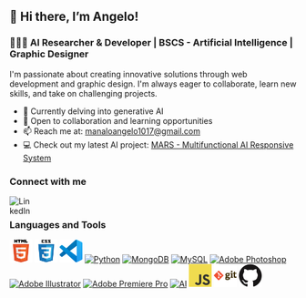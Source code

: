 ## 👋 Hi there, I’m Angelo!

### 👨🏻‍💻 AI Researcher & Developer | BSCS - Artificial Intelligence | Graphic Designer

I'm passionate about creating innovative solutions through web development and graphic design. I'm always eager to collaborate, learn new skills, and take on challenging projects.

- 🌱 Currently delving into generative AI
- 👀 Open to collaboration and learning opportunities
- 📫 Reach me at: [manaloangelo1017@gmail.com](mailto:manaloangelo1017@gmail.com)
- 💻 Check out my latest AI project: [MARS - Multifunctional AI Responsive System](https://github.com/GeloCreativeStudio/MARS-project)

### Connect with me

[<img align="left" alt="LinkedIn" width="40" src="https://github.com/melanieshi0120/melanieshi0120/blob/master/linkedin.ico" />](https://www.linkedin.com/in/angelo-manalo/) 

<br />

### Languages and Tools

<p align="left">
  <a href="https://developer.mozilla.org/en-US/docs/Web/HTML" title="HTML"><img src="https://raw.githubusercontent.com/github/explore/80688e429a7d4ef2fca1e82350fe8e3517d3494d/topics/html/html.png" alt="HTML" width="40" height="40"/></a>
  <a href="https://developer.mozilla.org/en-US/docs/Web/CSS" title="CSS"><img src="https://raw.githubusercontent.com/github/explore/80688e429a7d4ef2fca1e82350fe8e3517d3494d/topics/css/css.png" alt="CSS" width="40" height="40"/></a>
  <a href="https://code.visualstudio.com/" title="Visual Studio Code"><img src="https://raw.githubusercontent.com/github/explore/80688e429a7d4ef2fca1e82350fe8e3517d3494d/topics/visual-studio-code/visual-studio-code.png" alt="VS Code" width="40" height="40"/></a>
  <a href="https://www.python.org/" title="Python"><img src="https://github.com/get-icon/geticon/raw/master/icons/python.svg" alt="Python" width="40" height="40"/></a>
  <a href="https://www.mongodb.com/" title="MongoDB"><img src="https://github.com/get-icon/geticon/raw/master/icons/mongodb-icon.svg" alt="MongoDB" width="40" height="40"/></a>
  <a href="https://www.mysql.com/" title="MySQL"><img src="https://github.com/get-icon/geticon/raw/master/icons/mysql.svg" alt="MySQL" width="40" height="40"/></a>
  <a href="https://www.adobe.com/products/photoshop.html" title="Adobe Photoshop"><img src="https://upload.wikimedia.org/wikipedia/commons/a/af/Adobe_Photoshop_CC_icon.svg" alt="Adobe Photoshop" width="40" height="40"/></a>
  <a href="https://www.adobe.com/products/illustrator.html" title="Adobe Illustrator"><img src="https://upload.wikimedia.org/wikipedia/commons/f/fb/Adobe_Illustrator_CC_icon.svg" alt="Adobe Illustrator" width="40" height="40"/></a>
  <a href="https://www.adobe.com/products/premiere.html" title="Adobe Premiere Pro"><img src="https://upload.wikimedia.org/wikipedia/commons/4/40/Adobe_Premiere_Pro_CC_icon.svg" alt="Adobe Premiere Pro" width="40" height="40"/></a>
  <a href="https://openai.com/" title="AI"><img src="https://cdn.oaistatic.com/_next/static/media/apple-touch-icon.82af6fe1.png" alt="AI" width="40" height="40"/></a>
   <a href="https://developer.mozilla.org/en-US/docs/Web/JavaScript" title="JavaScript"><img src="https://raw.githubusercontent.com/github/explore/80688e429a7d4ef2fca1e82350fe8e3517d3494d/topics/javascript/javascript.png" alt="JavaScript" width="40" height="40"/></a>
   <a href="https://git-scm.com/" title="Git"><img src="https://raw.githubusercontent.com/github/explore/80688e429a7d4ef2fca1e82350fe8e3517d3494d/topics/git/git.png" alt="Git" width="40" height="40"/></a>
   <a href="https://github.com/" title="GitHub"><img src="https://raw.githubusercontent.com/github/explore/78df643247d429f6cc873026c0622819ad797942/topics/github/github.png" alt="GitHub" width="40" height="40"/></a>
</p>

<!--
**GeloCreativeStudio/gelocreativestudio** is a ✨ _special_ ✨ repository because its `README.md` (this file) appears on your GitHub profile.

Here are some ideas to get you started:

- 🔭 I’m currently working on ...
- 🌱 I’m currently learning ...
- 👯 I’m looking to collaborate on ...
- 🤔 I’m looking for help with ...
- 💬 Ask me about ...
- 📫 How to reach me: ...
- 😄 Pronouns: ...
- ⚡ Fun fact: ...
-->
